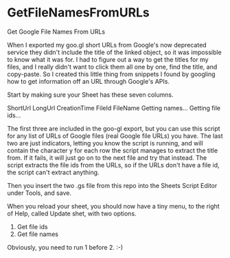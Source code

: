 # GetFileNamesFromURLs
Get Google File Names From URLs

When I exported my goo.gl short URLs from Google's now deprecated service they didn't include the title of the linked object, so it was impossible to know what it was for. I had to figure out a way to get the titles for my files, and I really didn't want to click them all one by one, find the title, and copy-paste. So I created this little thing from snippets I found by googling how to get information off an URL through Google's APIs.

Start by making sure your Sheet has these seven columns.

ShortUrl	LongUrl	CreationTime	FileId	FileName	Getting names...	Getting file ids...

The first three are included in the goo-gl export, but you can use this script for any list of URLs of Google files (real Google file URLs) you have.
The last two are just indicators, letting you know the script is running, and will contain the character y for each row the script manages to extract the title from. If it fails, it will just go on to the next file and try that instead. The script extracts the file ids from the URLs, so if the URLs don't have a file id, the script can't extract anything.

Then you insert the two .gs file from this repo into the Sheets Script Editor under Tools, and save.

When you reload your sheet, you should now have a tiny menu, to the right of Help, called Update shet, with two options.

1. Get file ids
2. Get file names

Obviously, you need to run 1 before 2. :-)
